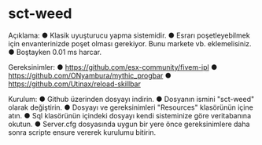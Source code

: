 # sct-weed

Açıklama:
● Klasik uyuşturucu yapma sistemidir. 
● Esrarı poşetleyebilmek için envanterinizde poşet olması gerekiyor. Bunu markete vb. eklemelisiniz.
● Boştayken 0.01 ms harcar.

Gereksinimler:
● https://github.com/esx-community/fivem-ipl
● https://github.com/ONyambura/mythic_progbar
● https://github.com/Utinax/reload-skillbar

Kurulum:
● Github üzerinden dosyayı indirin.
● Dosyanın ismini "sct-weed" olarak değiştirin.
● Dosyayı ve gereksinimleri "Resources" klasörünün içine atın.
● Sql klasörünün içindeki dosyayı kendi sisteminize göre veritabanına okutun.
● Server.cfg dosyasında uygun bir yere önce gereksinimlere daha sonra scripte ensure vererek kurulumu bitirin.
